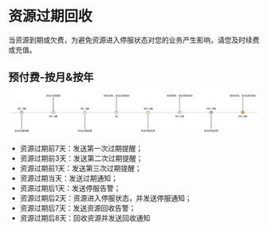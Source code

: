 # 资源过期回收

当资源到期或欠费，为避免资源进入停服状态对您的业务产生影响，请您及时续费或充值。

## 预付费-按月&按年

![image](/images/1.png)
- 资源过期前7天：发送第一次过期提醒；
- 资源过期前3天：发送第二次过期提醒；
- 资源过期前1天：发送第三次过期提醒；
- 资源过期当天：发送过期通知；
- 资源过期后1天：发送停服告警；
- 资源过期后2天：资源进入停服状态，并发送停服通知；
- 资源过期后7天：发送资源回收告警；
- 资源过期后8天：回收资源并发送回收通知
